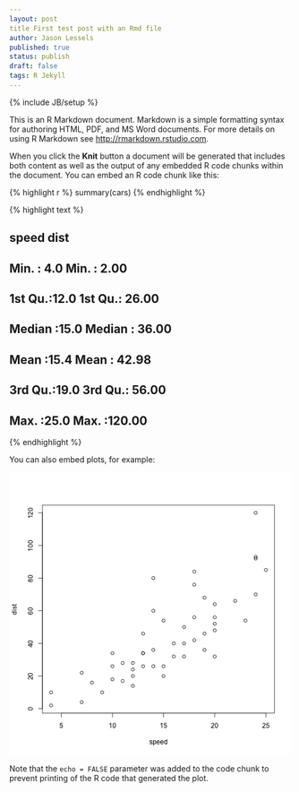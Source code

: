 ```yaml
---
layout: post
title First test post with an Rmd file
author: Jason Lessels
published: true
status: publish
draft: false
tags: R Jekyll
---
```

 
{% include JB/setup %}
 
This is an R Markdown document. Markdown is a simple formatting syntax for authoring HTML, PDF, and MS Word documents. For more details on using R Markdown see <http://rmarkdown.rstudio.com>.
 
When you click the **Knit** button a document will be generated that includes both content as well as the output of any embedded R code chunks within the document. You can embed an R code chunk like this:
 

{% highlight r %}
summary(cars)
{% endhighlight %}



{% highlight text %}
##      speed           dist       
##  Min.   : 4.0   Min.   :  2.00  
##  1st Qu.:12.0   1st Qu.: 26.00  
##  Median :15.0   Median : 36.00  
##  Mean   :15.4   Mean   : 42.98  
##  3rd Qu.:19.0   3rd Qu.: 56.00  
##  Max.   :25.0   Max.   :120.00
{% endhighlight %}
 
You can also embed plots, for example:
 
![plot of chunk unnamed-chunk-2](/figures/unnamed-chunk-2-1.png) 
 
Note that the `echo = FALSE` parameter was added to the code chunk to prevent printing of the R code that generated the plot.
